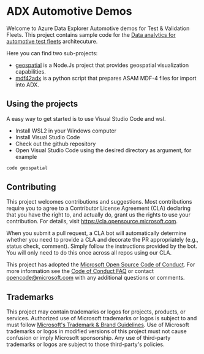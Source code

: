 # ADX Automotive Demos

Welcome to Azure Data Explorer Automotive demos for Test & Validation Fleets. This project contains sample code for the [Data analytics for automotive test fleets](https://learn.microsoft.com/en-us/azure/architecture/industries/automotive/automotive-telemetry-analytics) architecuture.

Here you can find two sub-projects:
- [geospatial](geospatial/README.md) is a Node.Js project that provides geospatial visualization capabilities.
- [mdf42adx](mdf42adx/README.md) is a python script that prepares ASAM MDF-4 files for import into ADX.

## Using the projects

A easy way to get started is to use Visual Studio Code and wsl.

- Install WSL2 in your Windows computer
- Install Visual Studio Code
- Check out the github repository
- Open Visual Studio Code using the desired directory as argument, for example

``` bash
code geospatial
```

## Contributing

This project welcomes contributions and suggestions.  Most contributions require you to agree to a
Contributor License Agreement (CLA) declaring that you have the right to, and actually do, grant us
the rights to use your contribution. For details, visit https://cla.opensource.microsoft.com.

When you submit a pull request, a CLA bot will automatically determine whether you need to provide
a CLA and decorate the PR appropriately (e.g., status check, comment). Simply follow the instructions
provided by the bot. You will only need to do this once across all repos using our CLA.

This project has adopted the [Microsoft Open Source Code of Conduct](https://opensource.microsoft.com/codeofconduct/).
For more information see the [Code of Conduct FAQ](https://opensource.microsoft.com/codeofconduct/faq/) or
contact [opencode@microsoft.com](mailto:opencode@microsoft.com) with any additional questions or comments.

## Trademarks

This project may contain trademarks or logos for projects, products, or services. Authorized use of Microsoft 
trademarks or logos is subject to and must follow 
[Microsoft's Trademark & Brand Guidelines](https://www.microsoft.com/en-us/legal/intellectualproperty/trademarks/usage/general).
Use of Microsoft trademarks or logos in modified versions of this project must not cause confusion or imply Microsoft sponsorship.
Any use of third-party trademarks or logos are subject to those third-party's policies.
